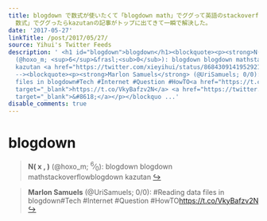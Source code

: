 ```yaml
---
title: blogdown で数式が使いたくて「blogdown math」でググって英語のstackoverflow読んでたんだけど分からなくて小一時間格闘したあと「blogdown
  数式」でググったらkazutanの記事がトップに出てきて一瞬で解決した。
date: '2017-05-27'
linkTitle: /post/2017/05/27/
source: Yihui's Twitter Feeds
description: ' <h1 id="blogdown">blogdown</h1><blockquote><p><strong>N( x , )</strong>
  (@hoxo_m; <sup>6</sup>&frasl;<sub>0</sub>): blogdown blogdown mathstackoverflowblogdown
  kazutan <a href="https://twitter.com/xieyihui/status/868430914195292161" target="_blank">&#8618;</a></p></blockquote><!--
  --><blockquote><p><strong>Marlon Samuels</strong> (@UriSamuels; 0/0): #Reading data
  files in blogdown#Tech #Internet #Question #HowTO<a href="https://t.co/VkyBafzv2N"
  target="_blank">https://t.co/VkyBafzv2N</a> <a href="https://twitter.com/xieyihui/status/868411107165319168"
  target="_blank">&#8618;</a></p></blockquo ...'
disable_comments: true
---
```

 <h1 id="blogdown">blogdown</h1><blockquote><p><strong>N( x , )</strong> (@hoxo_m; <sup>6</sup>&frasl;<sub>0</sub>): blogdown blogdown mathstackoverflowblogdown kazutan <a href="https://twitter.com/xieyihui/status/868430914195292161" target="_blank">&#8618;</a></p></blockquote><!-- --><blockquote><p><strong>Marlon Samuels</strong> (@UriSamuels; 0/0): #Reading data files in blogdown#Tech #Internet #Question #HowTO<a href="https://t.co/VkyBafzv2N" target="_blank">https://t.co/VkyBafzv2N</a> <a href="https://twitter.com/xieyihui/status/868411107165319168" target="_blank">&#8618;</a></p></blockquo ...